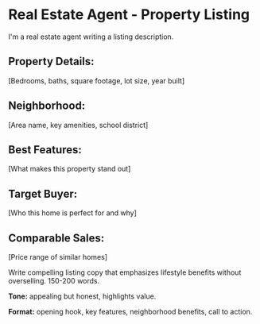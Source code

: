 # Real Estate Agent - Property Listing

I'm a real estate agent writing a listing description.

## Property Details:
[Bedrooms, baths, square footage, lot size, year built]

## Neighborhood:
[Area name, key amenities, school district]

## Best Features:
[What makes this property stand out]

## Target Buyer:
[Who this home is perfect for and why]

## Comparable Sales:
[Price range of similar homes]

Write compelling listing copy that emphasizes lifestyle benefits without overselling. 150-200 words.

**Tone:** appealing but honest, highlights value.

**Format:** opening hook, key features, neighborhood benefits, call to action.
